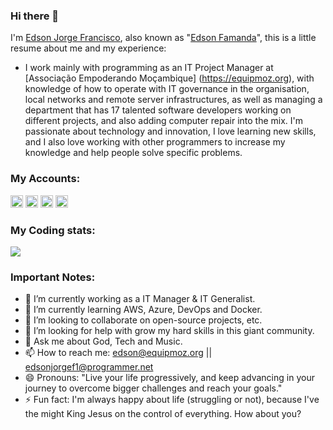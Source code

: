 ### Hi there 👋

I'm [Edson Jorge Francisco](https://equipmoz.org/team/edson-francisco), also known as "[Edson Famanda](https://facebook.com/edsonjorgef1)", this is a little resume about me and my experience:

- I work mainly with programming as an IT Project Manager at [Associação Empoderando Moçambique] (https://equipmoz.org), with knowledge of how to operate with IT governance in the organisation, local networks and remote server infrastructures, as well as managing a department that has 17 talented software developers working on different projects, and also adding computer repair into the mix. I'm passionate about technology and innovation, I love learning new skills, and I also love working with other programmers to increase my knowledge and help people solve specific problems.

### My Accounts:

[<img src='https://cdn.jsdelivr.net/npm/simple-icons@3.0.1/icons/linkedin.svg' alt='linkedin' height='20'>](https://www.linkedin.com/in/edsonjorgef1/)
[<img src='https://cdn.jsdelivr.net/npm/simple-icons@3.0.1/icons/instagram.svg' alt='instagram' height='20'>](https://www.instagram.com/famanda_ejf1/)
[<img src='https://cdn.jsdelivr.net/npm/simple-icons@3.0.1/icons/facebook.svg' alt='website' height='20'>](https://www.facebook.com/edsonjorgef1)
[<img src="https://cdn.jsdelivr.net/npm/simple-icons@3.0.1/icons/docker.svg" alt="docker" height='20'>](https://hub.docker.com/u/edsonjorgef1)
<!-- [<img src="https://cdn.jsdelivr.net/npm/simple-icons@3.0.1/icons/paypal.svg alt="paypal" height='20'>](https://paypal.me) -->

<!-- [<img src='https://cdn.jsdelivr.net/npm/simple-icons@3.0.1/icons/twitter.svg' alt='twitter' height='20'>](https://twitter.com/skull_boy00)  -->

### My Coding stats:
  <a href="https://wakatime.com/Edsonjorgef1">
    <img align="center" src="https://wakatime.com/share/@edsonjorgef1/8e295508-d96e-42c7-85ca-fbdfb37460df.png"/> 
  </a>
<!--<a href="https://github.com/Edsonjorgef1">
  <img align="center" src="https://github-readme-stats.vercel.app/api/top-langs/?username=Edsonjorgef1&hide=java,Ruby&title_color=ffffff&text_color=c9cacc&icon_color=2bbc8a&bg_color=1d1f21"
   />
</a>
<a href="https://github.com/Edsonjorgef1">
  <img align="center" src="https://github-readme-stats.vercel.app/api?username=Edsonjorgef1&show_icons=true&line_height=27&count_private=true&title_color=ffffff&text_color=c9cacc&icon_color=2bbc8a&bg_color=1d1f21" alt="Edsonjorgef1's GitHub Stats" />
</a> -->

### Important Notes:

- 🔭 I’m currently working as a IT Manager & IT Generalist.
- 🌱 I’m currently learning AWS, Azure, DevOps and Docker.
- 👯 I’m looking to collaborate on open-source projects, etc.
- 🤔 I’m looking for help with grow my hard skills in this giant community.
- 💬 Ask me about God, Tech and Music.
- 📫 How to reach me: edson@equipmoz.org || edsonjorgef1@programmer.net
- 😄 Pronouns: "Live your life progressively, and keep advancing in your journey to overcome bigger challenges and reach your goals."
- ⚡ Fun fact: I'm always happy about life (struggling or not), because I've the might King Jesus on the control of everything. How about you?
